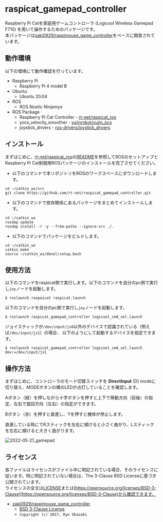# raspicat_gamepad_controller

Raspberry Pi Catを家庭用ゲームコントローラ (Logicool Wireless Gamepad F710) を用いて操作するためのパッケージです。  
本パッケージは[zaki0929/raspimouse_game_controller](https://github.com/zaki0929/raspimouse_game_controller)をベースに開発されています。

## 動作環境

以下の環境にて動作確認を行っています。

* Raspberry Pi
  * Raspberry Pi 4 model B
* Ubuntu
  * Ubuntu 20.04
* ROS
  * ROS Noetic Ninjemys
* ROS Package
  * Raspberry Pi Cat Controller - [rt-net/raspicat_ros](https://github.com/rt-net/raspicat_ros)
  * yocs_velocity_smoother - [yujinrobot/yujin_ocs](https://github.com/yujinrobot/yujin_ocs)
  * joystick_drivers - [ros-drivers/joystick_drivers](https://github.com/ros-drivers/joystick_drivers)

## インストール

まずはじめに、[rt-net/raspicat_ros](https://github.com/rt-net/raspicat_ros)の[README](https://github.com/rt-net/raspicat_ros/blob/kinetic-devel/README.md)を参照してROSのセットアップとRaspberry Pi Cat制御用ROSパッケージのインストールを完了させてください。

* 以下のコマンドで本リポジトリをROSのワークスペースにダウンロードします。

```
cd ~/catkin_ws/src
git clone https://github.com/rt-net/raspicat_gamepad_controller.git
```

* 以下のコマンドで依存関係にあるパッケージをまとめてインストールします。

```
cd ~/catkin_ws
rosdep update
rosdep install -r -y --from-paths --ignore-src ./.
```

* 以下のコマンドでパッケージをビルドします。

```
cd ~/catkin_ws
catkin_make
source ~/catkin_ws/devel/setup.bash
```

## 使用方法

以下のコマンドをraspicat側で実行します。以下のコマンドを自分のpc側で実行し`joy`ノードを起動します。
```
$ roslaunch raspaicat raspicat.launch
```
以下のコマンドを自分のpc側で実行し`joy`ノードを起動します。
```
$ roslaunch raspicat_gamepad_controller logicool_cmd_vel.launch
```

ジョイスティックが`/dev/input/js0`以外のデバイスで認識されている（例えば`/dev/input/js1`）の場合、
以下のようにして起動するデバイスを指定できます。
```
$ roslaunch raspicat_gamepad_controller logicool_cmd_vel.launch dev:=/dev/input/js1
```

## 操作方法

まずはじめに、コントローラのモード切替スイッチを __DirectInput__ (D) modeに切り替え、MODEボタンの横のLEDが点灯していることを確認します。

Aボタン（緑）を押しながら十字ボタンを押すと上下で移動方向（前後）の指定、左右で旋回方向（左右）の指定ができます。 

Bボタン（赤）を押すと直進し、Yを押すと機体が停止します。

直進している時にでRスティックを左右に傾けると小さく曲がり、Lスティックを左右に傾けると大きく曲がります。

![2022-05-21_gamepad](https://user-images.githubusercontent.com/91268353/169653679-04b841f3-a845-470b-bc65-481eaa22e4f3.png)


## ライセンス

各ファイルはライセンスがファイル中に明記されている場合、そのライセンスに従います。特に明記されていない場合は、The 3-Clause BSD Licenseに基づき公開されています。  
ライセンスの全文は[LICENSE](./LICENSE)または[https://opensource.org/licenses/BSD-3-Clause](https://opensource.org/licenses/BSD-3-Clause)から確認できます。

* [zaki0929/raspimouse_game_controller](https://github.com/zaki0929/raspimouse_game_controller)
    * [BSD 3-Clause License](https://github.com/zaki0929/raspimouse_game_controller/blob/master/LICENSE)
    * `Copyright (c) 2017, Ryo Okazaki`
